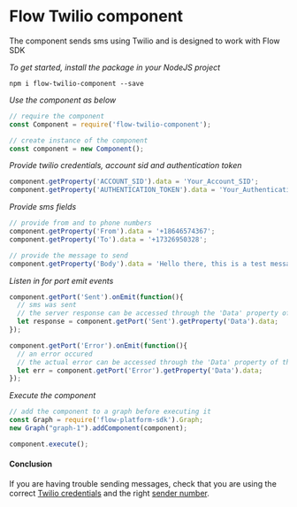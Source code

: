 # Flow Twilio component
The component sends sms using Twilio and is designed to work with Flow SDK

*To get started, install the package in your NodeJS project*

```
npm i flow-twilio-component --save
```

*Use the component as below*

```javascript
// require the component
const Component = require('flow-twilio-component');

// create instance of the component
const component = new Component();
```

*Provide twilio credentials, account sid and authentication token*

```javascript
component.getProperty('ACCOUNT_SID').data = 'Your_Account_SID';
component.getProperty('AUTHENTICATION_TOKEN').data = 'Your_Authentication_Token';
```

*Provide sms fields*

```javascript
// provide from and to phone numbers
component.getProperty('From').data = '+18646574367';
component.getProperty('To').data = '+17326950328';

// provide the message to send
component.getProperty('Body').data = 'Hello there, this is a test message.';
```

*Listen in for port emit events*
```javascript
component.getPort('Sent').onEmit(function(){
  // sms was sent
  // the server response can be accessed through the 'Data' property of the port
  let response = component.getPort('Sent').getProperty('Data').data;
});

component.getPort('Error').onEmit(function(){
  // an error occured
  // the actual error can be accessed through the 'Data' property of the port
  let err = component.getPort('Error').getProperty('Data').data;
});
```

*Execute the component*
```javascript
// add the component to a graph before executing it
const Graph = require('flow-platform-sdk').Graph;
new Graph("graph-1").addComponent(component);

component.execute();
```

#### Conclusion

If you are having trouble sending messages, check that you are using the correct [Twilio credentials](https://www.twilio.com/console/) and the right [sender number](https://www.twilio.com/console/phone-numbers/incoming).